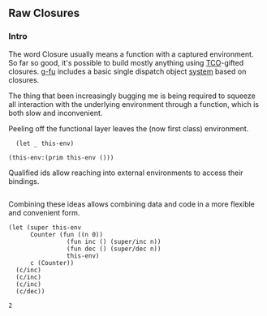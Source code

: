 ## Raw Closures

### Intro
The word Closure usually means a function with a captured environment. So far so good, it's possible to build mostly anything using [TCO](http://wiki.c2.com/?TailCallOptimization)-gifted closures. [g-fu](https://github.com/codr7/g-fu/tree/master/v1) includes a basic single dispatch object [system](https://github.com/codr7/g-fu/blob/master/v1/doc/functional_objects.md) based on closures.

The thing that been increasingly bugging me is being required to squeeze all interaction with the underlying environment through a function, which is both slow and inconvenient. 

Peeling off the functional layer leaves the (now first class) environment.

```
  (let _ this-env)

(this-env:(prim this-env ()))
```

Qualified ids allow reaching into external environments to access their bindings.

```

```

Combining these ideas allows combining data and code in a more flexible and convenient form.

```
(let (super this-env
      Counter (fun ((n 0))
                (fun inc () (super/inc n))
                (fun dec () (super/dec n))
                this-env)
      c (Counter))
  (c/inc)
  (c/inc)
  (c/inc)
  (c/dec))

2
```